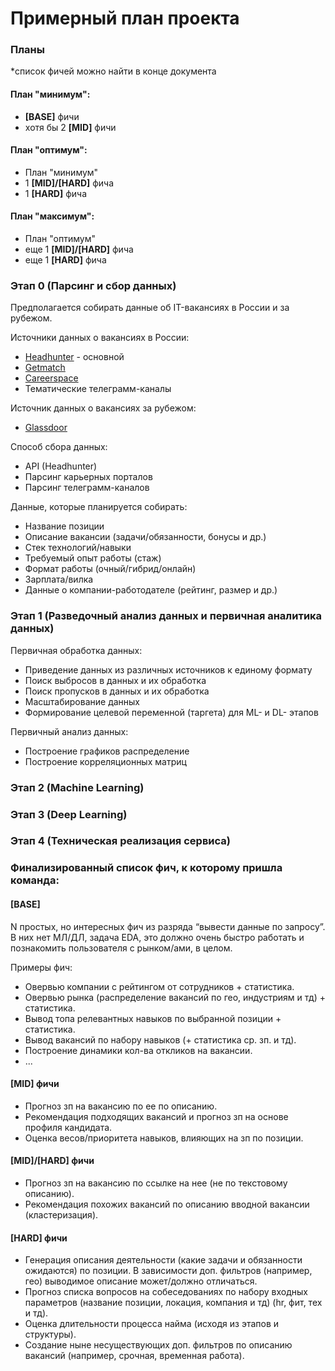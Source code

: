 # Примерный план проекта

### Планы
*список фичей можно найти в конце документа

#### План "минимум": 
* **[BASE]** фичи
* хотя бы 2 **[MID]** фичи

#### План "оптимум": 
*  План "минимум" 
*  1 **[MID]/[HARD]** фича
*  1 **[HARD]** фича

#### План "максимум":
*  План "оптимум" 
*  еще 1 **[MID]/[HARD]** фича
*  еще 1 **[HARD]** фича

### Этап 0 (Парсинг и сбор данных)

Предполагается собирать данные об IT-вакансиях в России и за рубежом.

Источники данных о вакансиях в России:
- [Headhunter](https://hh.ru) - основной
- [Getmatch](https://getmatch.ru)
- [Careerspace](https://careerspace.app)
- Тематические телеграмм-каналы

Источник данных о вакансиях за рубежом:
- [Glassdoor](https://www.glassdoor.com)

Способ сбора данных:
- API (Headhunter)
- Парсинг карьерных порталов
- Парсинг телеграмм-каналов

Данные, которые планируется собирать:
- Название позиции
- Описание вакансии (задачи/обязанности, бонусы и др.)
- Стек технологий/навыки
- Требуемый опыт работы (стаж)
- Формат работы (очный/гибрид/онлайн)
- Зарплата/вилка
- Данные о компании-работодателе (рейтинг, размер и др.)

### Этап 1 (Разведочный анализ данных и первичная аналитика данных)

Первичная обработка данных: 
* Приведение данных из различных источников к единому формату
* Поиск выбросов в данных и их обработка
* Поиск пропусков в данных и их обработка
* Масштабирование данных
* Формирование целевой переменной (таргета) для ML- и DL- этапов 

Первичный анализ данных: 
* Построение графиков распределение
* Построение корреляционных матриц

### Этап 2 (Machine Learning)

### Этап 3 (Deep Learning)

### Этап 4 (Техническая реализация сервиса)

### Финализированный список фич, к которому пришла команда:

#### [BASE]
N простых, но интересных фич из разряда “вывести данные по запросу”. \
В них нет МЛ/ДЛ, задача EDA, это должно очень быстро работать и познакомить пользователя с рынком/ами, в целом.

Примеры фич:
* Овервью компании с рейтингом от сотрудников + статистика.
* Овервью рынка (распределение вакансий по гео, индустриям и тд) + статистика.
* Вывод топа релевантных навыков по выбранной позиции + статистика.
* Вывод вакансий по набору навыков (+ статистика ср. зп. и тд).
* Построение динамики кол-ва откликов на вакансии.
* ...

#### [MID] фичи
* Прогноз зп на вакансию по ее по описанию.
* Рекомендация подходящих вакансий и прогноз зп на основе профиля кандидата.
* Оценка весов/приоритета навыков, влияющих на зп по позиции.

#### [MID]/[HARD] фичи
* Прогноз зп на вакансию по ссылке на нее (не по текстовому описанию).
* Рекомендация похожих вакансий по описанию вводной вакансии (кластеризация).

#### [HARD] фичи
* Генерация описания деятельности (какие задачи и обязанности ожидаются) по позиции. В зависимости доп. фильтров (например, гео) выводимое описание может/должно отличаться.
* Прогноз списка вопросов на собеседованиях по набору входных параметров (название позиции, локация, компания и тд) (hr, фит, тех и тд).
* Оценка длительности процесса найма (исходя из этапов и структуры).
* Создание ныне несуществующих доп. фильтров по описанию вакансий (например, срочная, временная работа).


